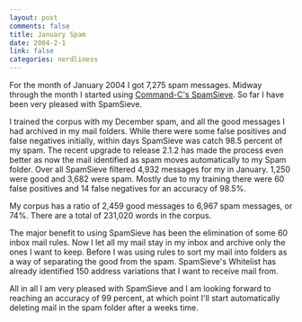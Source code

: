 ```yaml
--- 
layout: post
comments: false
title: January Spam
date: 2004-2-1
link: false
categories: nerdliness
---
```

For the month of January 2004 I got 7,275 spam messages. Midway through the month I started using <a href="http://command-c.com/spamsieve" title="Command-C's SpamSieve">Command-C's SpamSieve</a>. So far I have been very pleased with SpamSieve.

I trained the corpus with my December spam, and all the good messages I had archived in my mail folders. While there were some false positives and false negatives initially, within days SpamSieve was catch 98.5 percent of my spam. The recent upgrade to release 2.1.2 has made the process even better as now the mail identified as spam moves automatically to my Spam folder. Over all SpamSieve filtered 4,932 messages for my in January. 1,250 were good and 3,682 were spam. Mostly due to my training there were 60 false positives and 14 false negatives for an accuracy of 98.5%.

My corpus has a ratio of 2,459 good messages to 6,967 spam messages, or 74%. There are a total of 231,020 words in the corpus.

The major benefit to using SpamSieve has been the elimination of some 60 inbox mail rules. Now I let all my mail stay in my inbox and archive only the ones I want to keep. Before I was using rules to sort my mail into folders as a way of separating the good from the spam. SpamSieve's Whitelist has already identified 150 address variations that I want to receive mail from.

All in all I am very pleased with SpamSieve and I am looking forward to reaching an accuracy of 99 percent, at which point I'll start automatically deleting mail in the spam folder after a weeks time.
